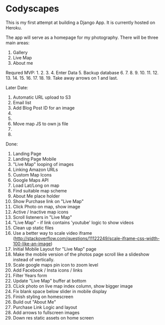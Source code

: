 # Codyscapes

This is my first attempt at building a Django App. It is currently hosted on Heroku.

The app will serve as a homepage for my photography.  There will be three main areas:

1. Gallery
2. Live Map
3. About me

Requred MVP:
1.
2.
3.
4. Enter Data
5. Backup database
6.
7.
8.
9.
10.
11.
12.
13.
14.
15.
16.
17.
18.
19. Take away arrows on 1 and last.

Later Date:
1. Automatic URL upload to S3
2. Email list
3. Add Blog Post ID for an image
4.
5.
6. Move map JS to own js file
7.
8.

Done:
1. Landing Page
2. Landing Page Mobile
3. "Live Map" looping of images
4. Linking Amazon URLs
5. Custom Map Icons
6. Google Maps API
7. Load Lat/Long on map
8. Find suitable map scheme
9. About Me place holder
10. Show Purchase link on "Live Map"
11. Click Photo on map, show image
12. Active / Inactive map icons
13. Scroll listeners in "Live Map"
14. "Live Map" - if link contains 'youtube' logic to show videos
15. Clean up static files
16. Use a better way to scale video iframe (http://stackoverflow.com/questions/11122249/scale-iframe-css-width-100-like-an-image)
17. Initial Mobile Layout for "Live Map" page
18. Make the mobile version of the photos page scroll like a slideshow instead of vertically.
19. Scale google maps pin icon to zoom level
20. Add Facebook / Insta icons / links
21. Filter Years form
22. Update "Live Map" buffer at bottom
23. CLick photo on live map index column, show bigger image
24. Fix blank space below slider in mobile display
25. Finish styling on homescreen
26. Build out "About Me"
27. Purchase Link Logic and layout
28. Add arrows to fullscreen images
29. Down res static assets on home screen
